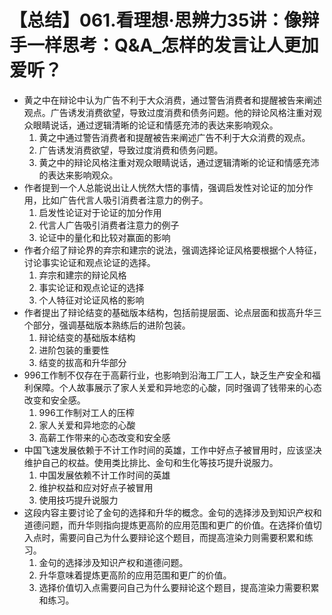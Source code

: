 # 【总结】061.看理想·思辨力35讲：像辩手一样思考：Q&A_怎样的发言让人更加爱听？

-   黄之中在辩论中认为广告不利于大众消费，通过警告消费者和提醒被告来阐述观点。广告诱发消费欲望，导致过度消费和债务问题。他的辩论风格注重对观众眼睛说话，通过逻辑清晰的论证和情感充沛的表达来影响观众。
    1.  黄之中通过警告消费者和提醒被告来阐述广告不利于大众消费的观点。
    2.  广告诱发消费欲望，导致过度消费和债务问题。
    3.  黄之中的辩论风格注重对观众眼睛说话，通过逻辑清晰的论证和情感充沛的表达来影响观众。
-   作者提到一个人总能说出让人恍然大悟的事情，强调启发性对论证的加分作用，比如广告代言人吸引消费者注意力的例子。
    1.  启发性论证对于论证的加分作用
    2.  代言人广告吸引消费者注意力的例子
    3.  论证中的量化和比较对赢面的影响
-   作者介绍了辩论界的弃宗和建宗的说法，强调选择论证风格要根据个人特征，讨论事实论证和观点论证的选择。
    1.  弃宗和建宗的辩论风格
    2.  事实论证和观点论证的选择
    3.  个人特征对论证风格的影响
-   作者提出了辩论结变的基础版本结构，包括前提层面、论点层面和拔高升华三个部分，强调基础版本熟练后的进阶包装。
    1.  辩论结变的基础版本结构
    2.  进阶包装的重要性
    3.  结变的拔高和升华部分
-   996工作制不仅存在于高薪行业，也影响到沿海工厂工人，缺乏生产安全和福利保障。个人故事展示了家人关爱和异地恋的心酸，同时强调了钱带来的心态改变和安全感。
    1.  996工作制对工人的压榨
    2.  家人关爱和异地恋的心酸
    3.  高薪工作带来的心态改变和安全感
-   中国飞速发展依赖于不计工作时间的英雄，工作中好点子被冒用时，应该坚决维护自己的权益。使用类比排比、金句和生化等技巧提升说服力。
    1.  中国发展依赖不计工作时间的英雄
    2.  维护权益和应对好点子被冒用
    3.  使用技巧提升说服力
-   这段内容主要讨论了金句的选择和升华的概念。金句的选择涉及到知识产权和道德问题，而升华则指向提炼更高阶的应用范围和更广的价值。在选择价值切入点时，需要问自己为什么要辩论这个题目，而提高渲染力则需要积累和练习。
    1.  金句的选择涉及知识产权和道德问题。
    2.  升华意味着提炼更高阶的应用范围和更广的价值。
    3.  选择价值切入点需要问自己为什么要辩论这个题目，提高渲染力需要积累和练习。